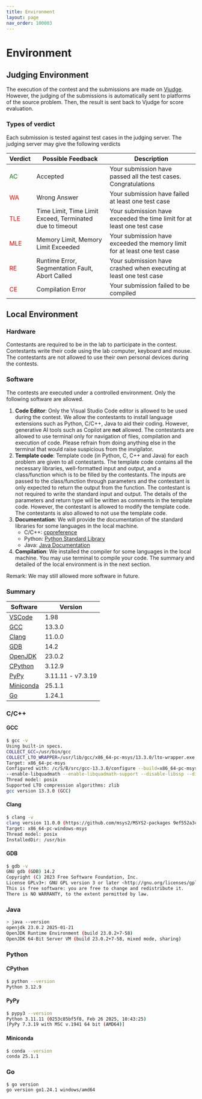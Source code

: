 ```yaml
---
title: Environment
layout: page
nav_order: 100003
---
```

# Environment

## Judging Environment

The execution of the contest and the submissions are made on [Vjudge](https://vjudge.net/). However, the judging of the submissions is automatically sent to platforms of the source problem. Then, the result is sent back to Vjudge for score evaluation.

### Types of verdict

Each submission is tested against test cases in the judging server. The judging server may give the following verdicts

| Verdict | Possible Feedback  | Description |
| ------- | -------------- | ----------- |
| <font color="green">AC</font> | Accepted | Your submission have passed all the test cases. Congratulations |
| <font color="red">WA</font> | Wrong Answer | Your submission have failed at least one test case|
| <font color="red">TLE</font> | Time Limit, Time Limit Exceed, Terminated due to timeout | Your submission have exceeded the time limit for at least one test case |
| <font color="red">MLE</font> | Memory Limit, Memory Limit Exceeded | Your submission have exceeded the memory limit for at least one test case |
| <font color="red">RE</font>  | Runtime Error, Segmentation Fault, Abort Called | Your submission have crashed when executing at least one test case |
| <font color="red">CE</font> | Compilation Error | Your submission failed to be compiled |

## Local Environment
### Hardware

Contestants are required to be in the lab to participate in the contest. Contestants write their code using the lab computer, keyboard and mouse. The contestants are not allowed to use their own personal devices during the contests.

### Software

The contests are executed under a controlled environment. Only the following software are allowed. 
1. **Code Editor**: Only the Visual Studio Code editor is allowed to be used during the contest. We allow the contestants to install language extensions such as Python, C/C++, Java to aid their coding. However, generative AI tools such as Copilot are **not** allowed. The contestants are allowed to use terminal only for navigation of files, compilation and execution of code. Please refrain from doing anything else in the terminal that would raise suspicious from the invigilator.
2. **Template code**: Template code (in Python, C, C++ and Java) for each problem are given to all contestants. The template code contains all the necessary libraries, well-formatted input and output, and a class/function which is to be filled by the contestants. The inputs are passed to the class/function through parameters and the contestant is only expected to return the output from the function. The contestant is not required to write the standard input and output. The details of the parameters and return type will be written as comments in the template code. However, the contestant is allowed to modify the template code. The contestants is also allowed to not use the template code. 
3. **Documentation**: We will provide the documentation of the standard libraries for some languages in the local machine.
    - C/C++: [cppreference](https://en.cppreference.com/)
    - Python: [Python Standard Library](https://docs.python.org/3/library/index.html)
    - Java: [Java Documentation](https://docs.oracle.com/en/java/javase/23/docs/api/)
4. **Compilation**: We installed the compiler for some languages in the local machine. You may use terminal to compile your code. The summary and detailed of the local environment is in the next section.

Remark: We may still allowed more software in future.
### Summary

| Software | Version |
| -------- | ------- |
| [VSCode](https://code.visualstudio.com/) | 1.98 |
| [GCC](https://gcc.gnu.org/) | 13.3.0 |
| [Clang](https://clang.llvm.org/) | 11.0.0 |
| [GDB](https://www.gnu.org/software/gdb/) | 14.2 |
| [OpenJDK](https://openjdk.java.net/) | 23.0.2 |
| [CPython](https://www.python.org/) | 3.12.9 |
| [PyPy](https://www.pypy.org/) | 3.11.11 - v7.3.19 |
| [Miniconda](https://www.anaconda.com/docs/getting-started/miniconda/main) | 25.1.1 |
| [Go](https://go.dev/) | 1.24.1 |

### C/C++

#### GCC

```sh
$ gcc -v
Using built-in specs.
COLLECT_GCC=/usr/bin/gcc
COLLECT_LTO_WRAPPER=/usr/lib/gcc/x86_64-pc-msys/13.3.0/lto-wrapper.exe
Target: x86_64-pc-msys
Configured with: /c/S/B/src/gcc-13.3.0/configure --build=x86_64-pc-msys --prefix=/usr --libexecdir=/usr/lib --enable-bootstrap --enable-static --enable-shared --enable-shared-libgcc --enable-version-specific-runtime-libs --with-arch=nocona --with-tune=generic --disable-multilib --enable-__cxa_atexit --with-dwarf2 --enable-languages=c,c++,lto --enable-graphite --enable-threads=posix --enable-libatomic --enable-libgomp --disable-libitm 
--enable-libquadmath --enable-libquadmath-support --disable-libssp --disable-win32-registry --disable-symvers --with-gnu-ld --with-gnu-as --disable-isl-version-check --enable-checking=release --without-libiconv-prefix --without-libintl-prefix --with-system-zlib --enable-linker-build-id --enable-libstdcxx-filesystem-ts
Thread model: posix
Supported LTO compression algorithms: zlib
gcc version 13.3.0 (GCC)
```

#### Clang

```sh
$ clang -v
clang version 11.0.0 (https://github.com/msys2/MSYS2-packages 9ef552a3c4cc9410d2b1fb6f22a0cdda3bc09a64)
Target: x86_64-pc-windows-msys
Thread model: posix
InstalledDir: /usr/bin
```

#### GDB

```sh
$ gdb -v
GNU gdb (GDB) 14.2
Copyright (C) 2023 Free Software Foundation, Inc.
License GPLv3+: GNU GPL version 3 or later <http://gnu.org/licenses/gpl.html>
This is free software: you are free to change and redistribute it.
There is NO WARRANTY, to the extent permitted by law.
```

### Java

```sh
> java --version
openjdk 23.0.2 2025-01-21
OpenJDK Runtime Environment (build 23.0.2+7-58)
OpenJDK 64-Bit Server VM (build 23.0.2+7-58, mixed mode, sharing)
```

### Python

#### CPython

```sh
$ python --version
Python 3.12.9
```

#### PyPy

```sh
$ pypy3 --version
Python 3.11.11 (0253c85bf5f8, Feb 26 2025, 10:43:25)
[PyPy 7.3.19 with MSC v.1941 64 bit (AMD64)]
```

#### Miniconda

```sh
$ conda --version
conda 25.1.1
```

### Go

```sh
$ go version
go version go1.24.1 windows/amd64
```
